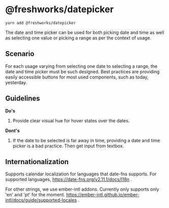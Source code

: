 @freshworks/datepicker
==============================================================================

```
yarn add @freshworks/datepicker
```

The date and time picker can be used for both picking date and time as well as selecting one value or picking a range as per the context of usage.


Scenario
------------------------------------------------------------------------------

For each usage varying from selecting one date to selecting a range, the date and time picker must be such designed. Best practices are providing easily accessible buttons for most used components, such as today, yesterday.


Guidelines
------------------------------------------------------------------------------

**Do's**

1. Provide clear visual hue for hover states over the dates.  

**Dont's**

1. If the date to be selected is far away in time, providing a date and time picker is a bad practice. Then get input from textbox.


Internationalization
------------------------------------------------------------------------------

Supports calendar localization for languages that date-fns supports. For supported languages, 
https://date-fns.org/v2.11.1/docs/I18n .

For other strings, we use ember-intl addons. Currently only supports only 'en' and 'pt' for the moment. 
https://ember-intl.github.io/ember-intl/docs/guide/supported-locales .

